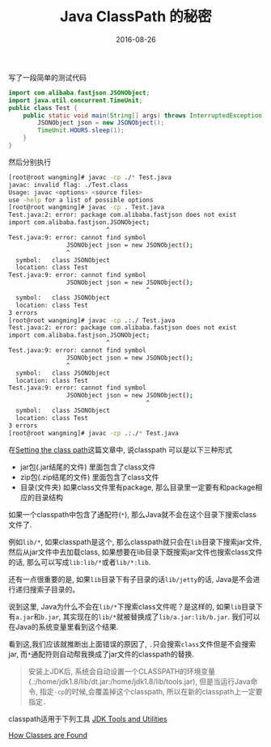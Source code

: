 ﻿---
category: Java
date: 2016-08-26
title: Java ClassPath 的秘密
---
写了一段简单的测试代码
```java
import com.alibaba.fastjson.JSONObject;
import java.util.concurrent.TimeUnit;
public class Test {
	public static void main(String[] args) throws InterruptedException {
		JSONObject json = new JSONObject();
		TimeUnit.HOURS.sleep(1);
	}
}
```
然后分别执行
```bash
[root@root wangming]# javac -cp ./* Test.java
javac: invalid flag: ./Test.class
Usage: javac <options> <source files>
use -help for a list of possible options
[root@root wangming]# javac -cp . Test.java
Test.java:2: error: package com.alibaba.fastjson does not exist
import com.alibaba.fastjson.JSONObject;
                           ^
Test.java:9: error: cannot find symbol
                JSONObject json = new JSONObject();
                ^
  symbol:   class JSONObject
  location: class Test
Test.java:9: error: cannot find symbol
                JSONObject json = new JSONObject();
                                      ^
  symbol:   class JSONObject
  location: class Test
3 errors
[root@root wangming]# javac -cp .:./ Test.java
Test.java:2: error: package com.alibaba.fastjson does not exist
import com.alibaba.fastjson.JSONObject;
                           ^
Test.java:9: error: cannot find symbol
                JSONObject json = new JSONObject();
                ^
  symbol:   class JSONObject
  location: class Test
Test.java:9: error: cannot find symbol
                JSONObject json = new JSONObject();
                                      ^
  symbol:   class JSONObject
  location: class Test
3 errors
[root@root wangming]# javac -cp .:./* Test.java 
```

在[Setting the class path](http://docs.oracle.com/javase/7/docs/technotes/tools/solaris/classpath.html)这篇文章中, 说classpath 可以是以下三种形式
* jar包(.jar结尾的文件) 里面包含了class文件
* zip包(.zip结尾的文件) 里面包含了class文件
* 目录(文件夹) 如果class文件里有package, 那么目录里一定要有和package相应的目录结构

如果一个classpath中包含了通配符(`*`), 那么Java就不会在这个目录下搜索class文件了. 

例如`lib/*`, 如果classpath是这个, 那么classpath就只会在`lib`目录下搜索jar文件, 然后从jar文件中去加载class, 如果想要在lib目录下既搜索jar文件也搜索class文件的话, 那么可以写成`lib:lib/*`或者`lib/*:lib`.

还有一点很重要的是, 如果`lib`目录下有子目录的话`lib/jetty`的话, Java是不会进行递归搜索子目录的。

说到这里, Java为什么不会在`lib/*`下搜索class文件呢？是这样的, 如果`lib`目录下有`a.jar`和`b.jar`, 其实现在的`lib/*`就被替换成了`lib/a.jar:lib/b.jar`. 我们可以在Java的系统变量里看到这个结果.

看到这,我们应该就推断出上面错误的原因了, `.`只会搜索`class`文件但是不会搜索jar, 而`*`通配符则自动帮我换成了jar文件的classpath的替换.

> 安装上JDK后, 系统会自动设置一个CLASSPATH的环境变量(.:/home/jdk1.8/lib/dt.jar:/home/jdk1.8/lib/tools.jar), 但是当运行Java命令, 指定`-cp`的时候,会覆盖掉这个classpath, 所以在新的classpath上一定要指定`.`



classpath适用于下列工具
[JDK Tools and Utilities](http://docs.oracle.com/javase/7/docs/technotes/tools/index.html)

[How Classes are Found](http://docs.oracle.com/javase/7/docs/technotes/tools/findingclasses.html)